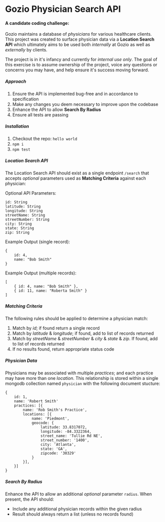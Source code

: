 # Gozio Physician Search API

#### A candidate coding challenge:
Gozio maintains a database of *physicians* for various healthcare clients. This project was created to surface physician data via a **Location Search API** which ultimately aims to be used both *internally* at Gozio as well as *externally* by clients.

The project is in it's infancy and currently for *internal use only*. The goal of this exercise is to assume ownership of the project, voice any questions or concerns you may have, and help ensure it's success moving forward.

##### Approach
1. Ensure the API is implemented bug-free and in accordance to specification
2. Make any changes you deem necessary to improve upon the codebase
3. Enhance the API to allow **Search By Radius**
4. Ensure all tests are passing

##### Installation
1. Checkout the repo: `hello world`
2. `npm i`
3. `npm test`

##### Location Search API
The Location Search API should exist as a single endpoint `/search` that accepts *optional* parameters used as **Matching Criteria** against each physician:

Optional API Parameters:
```
id: String
latitude: String
longitude: String
streetName: String
streetNumber: String
city: String
state: String
zip: String
```

Example Output (single record):
```
{
    id: 4,
    name: "Bob Smith"
}
```

Example Output (multiple records):
```
[
    { id: 4, name: "Bob Smith" },
    { id: 11, name: "Roberta Smith" }
]
```

##### Matching Criteria
The following rules should be applied to determine a physician match:
1. Match by *id*; if found return a single record
2. Match by *latitude* & *longitude*; if found, add to list of records returned
3. Match by *streetName* & *streetNumber* & *city* & *state* & *zip*. If found, add to list of records returned
4. If no results found, return appropriate status code

##### Physician Data
Physicians may be associated with multiple *practices*; and each practice may have more than one *location*. This relationship is stored within a single mongodb collection named `physician` with the following document stucture:

```
{
    id: 1,
    name: 'Robert Smith'
    practices: [{
        name: 'Rob Smith's Practice',
        locations: [{
            name: 'Piedmont',
            geocode: {
                latitude: 33.8317072,
                longitude: -84.3322364,
                street_name: 'Tullie Rd NE',
                street_number: '1400',
                city: 'Atlanta',
                state: 'GA',
                zipcode: '30329'
            }
        }],
    }]
}
```

##### Search By Radius
Enhance the API to allow an additional *optional* parameter `radius`. When present, the API should:
* Include any additional physician records within the given radius
* Result should always return a list (unless no records found)